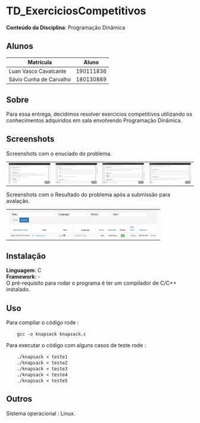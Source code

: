 
# TD_ExerciciosCompetitivos


**Conteúdo da Disciplina**: Programação Dinâmica <br>



## Alunos
|Matrícula | Aluno |
| -- | -- |
Luan Vasco Cavalcante | 190111836
Sávio Cunha de Carvalho | 180130889

## Sobre 
Para essa entrega, decidimos resolver exercicios competitivos utilizando os conhecimentos adquiridos em sala envolvendo Programação Dinâmica. 




## Screenshots
Screenshots com o enuciado do problema.

<table>  <tr>
        <td><img src="/Imagem/img1.png" width="250"></td>
        <td><img src="/Imagem/img2.png" width="250"></td>
        <td><img src="/Imagem/img3.png" width="250"></td>
        <td><img src="/Imagem/img4.png" width="250"></td>
    </tr>
</table>
  

Screenshots com o Resultado do problema após a submissão para avalação.

<table>  <tr>
<td><img src="/Imagem/Resultado.jpg" width="400"></td>
    </tr>
</table>
  

## Instalação 
**Linguagem**: C<br>
**Framework**: -<br>
O pré-requisito para rodar o programa é ter um compilador de C/C++ instalado.

## Uso 
Para compilar o código rode :
        
        gcc -o knapsack knapsack.c 

Para executar o código com alguns casos de teste rode : 
        
        ./knapsack < teste1
        ./knapsack < teste2
        ./knapsack < teste3
        ./knapsack < teste4
        ./knapsack < teste5
        
## Outros
Sistema operacional : Linux.




